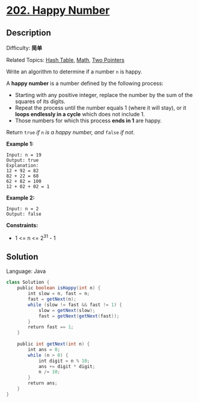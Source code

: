 # [202\. Happy Number](https://leetcode.cn/problems/happy-number/)

## Description

Difficulty: **简单**  

Related Topics: [Hash Table](https://leetcode.cn/tag/hash-table/), [Math](https://leetcode.cn/tag/math/), [Two Pointers](https://leetcode.cn/tag/two-pointers/)


Write an algorithm to determine if a number `n` is happy.

A **happy number** is a number defined by the following process:

*   Starting with any positive integer, replace the number by the sum of the squares of its digits.
*   Repeat the process until the number equals 1 (where it will stay), or it **loops endlessly in a cycle** which does not include 1.
*   Those numbers for which this process **ends in 1** are happy.

Return `true` _if_ `n` _is a happy number, and_ `false` _if not_.

**Example 1:**

```
Input: n = 19
Output: true
Explanation:
12 + 92 = 82
82 + 22 = 68
62 + 82 = 100
12 + 02 + 02 = 1
```

**Example 2:**

```
Input: n = 2
Output: false
```

**Constraints:**

*   1 <= n <= 2<sup>31</sup> - 1


## Solution

Language: Java

```java
class Solution {
    public boolean isHappy(int n) {
        int slow = n, fast = n;
        fast = getNext(n);
        while (slow != fast && fast != 1) {
            slow = getNext(slow);
            fast = getNext(getNext(fast));
        }
        return fast == 1;
    }
    
    public int getNext(int n) {
        int ans = 0;
        while (n > 0) {
            int digit = n % 10;
            ans += digit * digit;
            n /= 10;
        }
        return ans;
    }
}
```
